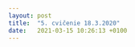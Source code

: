 ```yaml
---
layout: post
title:  "5. cvičenie 18.3.2020"
date:   2021-03-15 10:26:13 +0100
---
```

<!--
<font size="5"> <span style="color:green"><b>Úlohy za dochádzku 27.3.</b></span> </font> <font size="4">  <span style="color:red">---DEADLINE 10.4.---</span> </font><br />

1.  




V tabuľke máte zadané body x<sub>i</sub> pre $i=0,1,2$ a funkčné hodnoty $f(x_i)= y_i$ v bodoch $x_i$. 
Odhadnite funkčnú hodnotu $f(x)$ v bode $x = -1$ Newtonovým polynómom 2. rádu bez použitia programu 
(programom si však môžete pre seba výsledok overiť). 
Odfoťte/naskenujte výpočet alebo ho napíšte v Latexu, Worde,..., podľa toho, čo Vám vyhovuje. <br />
Hint: Na tejto [stránke](http://veda-technika.blogspot.com/2006/11/newtonv-interpolan-polynom.html) nájdete príklad na výpočet Newtonovho interpolačného polynómu 2. rádu,
môže Vám pomôcť ako návod pri výpočte.
    <br/><br/>
    <table align="center"> 
        <tr> 
            <td>i</td>
            <td>0</td>
            <td>1</td>
            <td>2</td>
        </tr>
        <tr>
            <td>x<sub>i</sub></td> 
            <td>1</td>
            <td>2</td>
            <td>-4</td>
        </tr>
        <tr>
            <td>y<sub>i</sub></td>
            <td>3</td>
            <td>-5</td>
            <td>4</td>
        </tr>    
    </table><br/>
2.  

<br>

V tabuľke máte zadané body $x_i$ pre $i=0,1,2$ a funkčné hodnoty $f(x_i)= y_i$ v bodoch $x_i$.
Napíšte program, ktorý interpoluje vybrané body Newtonovým polynómom 2. rádu. 
Ako pomôcka Vám môžu poslúžiť programy, ktoré implementujú Lagrangerov polynóm a Nevillov algoritmus a nájdete ich nižšie v materiáloch.
Vykreslite aproximáciu funkcie $f(x)$ na celom intervale $x\in${2,6}. 
Správnosť Vašeho grafu overte porovnaním s grafom interpolácie polynómu druhého rádu, ktorá je naimplementovaná v Matlabe (príkaz <i>polyfit</i>), 
príp. metódou implementovanou v dostupnej knižnici Vami použitého jazyka. <br /> 

 <br />


V tabuľke máte zadané body $x_i$ pre $i=0,1,2$ a funkčné hodnoty $f(x_i)= y_i$ v bodoch $x_i$.
Napíšte program, ktorý interpoluje vybrané body Newtonovým polynómom 2. rádu.
Vykreslite aproximáciu funkcie $f(x)$ na celom intervale $x\in$<0,40>.
Správnosť Vašeho grafu overte porovnaním s grafom interpolácie polynómu druhého rádu, ktorá je naimplementovaná v Matlabe (príkaz <i>polyfit</i>) <br />


  <table align="center">
        <tr >
            <td>i</td>
            <td>0</td>
            <td>1</td>
            <td>2</td>
        </tr>

        <tr >
            <td>x<sub>i</sub></td>
            <td>0</td>
            <td>20</td>
            <td>40</td>
        </tr>

        <tr >
            <td>y<sub>i</sub></td>
            <td>3,850</td>
            <td>0,800</td>
            <td>0,212</td>
        </tr>
    </table>

Užitočné matlabovské príkazy:
- [polyfit](https://www.mathworks.com/help/matlab/ref/polyfit.html)
- [polyval](https://www.mathworks.com/help/matlab/ref/polyval.html#d120e962051)
- [plot](https://www.mathworks.com/help/matlab/ref/plot.html)
- Popisky os: [xlabel](https://www.mathworks.com/help/matlab/ref/xlabel.html), [ylabel](https://www.mathworks.com/help/matlab/ref/ylabel.html)

 <table align="center">
        <tr >
            <td>i</td>
            <td>0</td>
            <td>1</td>
            <td>2</td>
        </tr>

        <tr >
            <td>x<sub>i</sub></td>
            <td>2</td>
            <td>4</td>
            <td>6</td>
        </tr>

        <tr >
            <td>y<sub>i</sub></td>
            <td>3</td>
            <td>5</td>
            <td>12</td>
        </tr>
    </table>











Dokument s výpočtom $f(-1)$ v 1.úlohe + program z 2. úlohy mi zašlite v MS Teams do chatu.


 
Na 5. a 6. cvičení budeme preberať aproximácie funkcií. Na tomto cvičení sa zameriame na interpolácie (aproximovaná funkcia prechádza zadanými bodmi). Na ďalšej hodine budeme potom pokračovať Čebyševovými polynómami a najmenšími štvorcami, kde sa využíva minimalizácia rozdielu medzi skutočnou funkciou a aproximovanou funkciou. Začnime teda najprv krátkym úvodom do aproximácie.


<font size="4">  <span style="color:green"><b>Úvod do aproximácie</b></span></font>  <br />
Cieľom **aproximácie funkcie** je nájsť funkciu v nejakej dobre definovanej triede funkcií (polynómy, racionálna lomená funkcia,...), ktorá dobre aproximuje našu funkciu. Predpokladajme teda, že máme definované nejaké 
body a funkčné hodnoty v týchto bodoch (príp. derivácie a ďalšie parametre). Na základe týchto údajov chceme zistiť funkčný predpis, ktorý dobre aproximuje chovanie v týchto bodoch. <br />
<br /> Pokiaľ chceme, aby vybraná funkcia prechádzala zadanými bodmi, využívame **interpoláciu**. Pri interpolácii hľadáme aproximáciu funkčnej hodnoty iba vo vnútri intervalu, v ktorom interpolujeme. 
Pri **extrapolácii** naopak hľadáme funkčnú hodnotu mimo tento interval. Extrapolácia môže byť veľmi nepresná, pretože ťažko zaručíme, že mimo daný interval nemá funkcia úplne iné chovanie než v ňom. 
Pri **minimalizácii** (napr. metóda najmenších štvorcov) nemusí aproximačná funkcia prechádzať zadanými dátami. Je založená na minimalizácii rozdielu medzi pôvodnou funkciou a aproximáciou.

<br>
{: .centering}
<span style="color:green"> <font size="+2"><b>Interpolácia</b></font></span><br>

<font size="4">  <span style="color:green"><b>Globálna interpolácia </b></span></font>  <br />
Pri tejto interpolácii sú v celom intervale koeficienty interpolačnej funkcie rovnaké.<br /> <br />
Pokiaľ máme zadaných $n+1$ bodov $x_i$, kde $i\in${$0,1,...,n$}, a $n+1$ príslušných funkčných hodnôt $f(x_i)$ v týchto bodoch, existuje unikátny polynóm stupňa $n$, ktorým môžeme dané body interpolovať. 
To znamená, že rozdiel medzi Vandermondovým, Lagrangerovým či Newtonovým interpolačným polynómom je v tom, akou metódou resp. postupom dáta interpolujeme, v princípe sa ale jedná o ten istý polynóm. 
<br /><br />
Uvažujme s **Vandermondovým polynómom** v tvare 

{: .centering}
$$p(x) = a_0+a_1x+a_2x^2+....+a_{n-1}x^{n-1}+a_{n}x^n.$$ 


Koeficienty tohto polynómu $a_0, a_1,...,a_n$ môžeme vypočítať sústavou lineárnych rovníc s tzv. **Vandermondovou maticou**.
Pre bližšie vysvetlenie odporúčam pozrieť [prezentáciu](http://maslarova.github.io/cvicenie5/05_aproximace.pdf) kolegu [Kerepeckého](http://nme.8u.cz/).
Vandermondova matica je v mnohých prípadoch zle podmienená a výpočet je časovo náročný, a preto tento prístup nie je na numerické výpočty úplne vhodný. 
<br />


**Lagrangeov polynóm** 

{: .centering}
$$p(x) = \sum_{i=0}^n f(x_i) \prod_{j=0,j\neq i}^n\frac{x-x_i}{x_j-x_i }$$

je vhodný pre odvodzovanie ďalších vzorcov (napr. výpočet integrálu, čo bude v ďalších cvičeniach). 
Narozdiel od Nevillovho algoritmu a Newtonovho polynómu, ktoré si ukážeme neskôr, nepridávame interpolačné body (uzly) postupne. Ak teda chceme pridať nový bod, musíme začať celý výpočet od začiatku.
Pozrite si [príklad](http://maslarova.github.io/cvicenie5/priklad_lagrange.pdf) na výpočet Lagrangeovho polynómu 2. stupňa. Zodpovedajúci výpočet v Matlabe nájdete [tu](http://maslarova.github.io/cvicenie5/lagrangeov_polynom.m). Ak Vám nie je všetko v programe jasné, pozrite si v nasledujúcom videu tutorial na vysvetlenie programu:

{: .centering}
{% include youtube.html id="Sg9d-pg1BWQ" %}
 <br />

**Newtonov polynóm** má tvar: <br />

{: .centering}
$$p(x) = a_0 + a_1(x-x_0) + a_2 (x-x_0)(x-x_1) + ... + a_n (x-x_0)(x-x_1)...(x-x_{n-1})$$.

Koeficienty polynómu sa vyjadrujú pomernými diferenciami, viz. prednáška.
<br />
<br />

Prejdite aj [->príklad<-](http://maslarova.github.io/cvicenie5/priklad_nevill.pdf) na výpočet interpolačného polynómu 2. stupňa <bf>Nevillovým algoritmom</bf>. Zodpovedajúci výpočet v Matlabe nájdete [tu](http://maslarova.github.io/cvicenie5/nevillov_algoritmus.m). V nasledujúcom videu je tutorial na vysvetlenie programu:

{: .centering}
{% include youtube.html id="nFNhnpuQQvo" %}

 <br />
Dôležité je uvedomiť si, že interpolácia vedie ku veľkým nepresnostiam v prípade polynómov vyšších stupňov. Je to kvôli veľkým osciláciám medzi uzlami, viz [Runge's phenomenon](https://en.wikipedia.org/wiki/Runge%27s_phenomenon). 
<br />

interpolace racionalni funkci
iny sktipr na spline-skutocna interpolace ako sa to robi, nie ukazkovym sposobom s podrobnym postupom

Na cvičeniach ju síce nebudeme preberať, ale v rámci učenia na skúšku si naštudujte i Hermiteovu interpoláciu, ktorá zachováva okrem funkčných hodnôt i derivácie.  
<br />
<font size="4">  <span style="color:green"><b>Lokálna interpolácia</b></span></font>  <br />
Pri tejto interpolácii je celý interval rozdelený na podintervaly. Pre rôzne podintervaly sa použije rôzna interpolačná funkcia. 
Prečítajte si [->vysvetlenie a odvodenie kubického spline-u<-](http://maslarova.github.io/cvicenie5/spline.pdf), ktorý ste si ukazovali na prednáške. Môžete si vyskúšať spustiť [implementáciu kubického spline-u v Matlabe s doplňujúcimi komentármi](http://maslarova.github.io/cvicenie5/spline.m) + [vstupné dáta do programu](http://maslarova.github.io/cvicenie5/spline.dat).
<br />
<font size="4">  <span style="color:green"><b>Aproximácia derivácií</b></span></font>  <br />
S aproximáciami derivácii ste sa už stretli na 2. cvičení, kde sme si odvodzovali rád metódy pre aproximácie derivácií. 
V tomto [súbore](http://maslarova.github.io/cvicenie5/aproxder.pdf) si to môžete pripomenúť. <br />
V tomto [súbore](http://maslarova.github.io/cvicenie5/derivace2.m) nájdete implementácie aproximácií derivácie funkcie sin($x$) v Matlabe. Vyskúšajte si program spustiť, príp. vyskúšajte, ako funguje aproximácia pre iné funkcie.
<br />


-->

